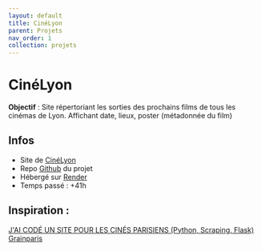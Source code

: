 ```yaml
---
layout: default
title: CinéLyon
parent: Projets
nav_order: 1
collection: projets
---
```


# CinéLyon
**Objectif** : Site répertoriant les sorties des prochains films de tous les cinémas de Lyon. Affichant date, lieux, poster (métadonnée du film)

## Infos
- Site de [CinéLyon](https://cinelyon.onrender.com/)
- Repo [Github](https://github.com/PatateAbdu/cinelyon) du projet
- Hébergé sur [Render](https://render.com/)
- Temps passé : +41h

## Inspiration :
[J'AI CODÉ UN SITE POUR LES CINÉS PARISIENS (Python, Scraping, Flask)](https://youtu.be/3MVtsgHkztk?si=MwpX__6CkSaQM_jp)
[Grainparis](https://www.grainparis.art/)
